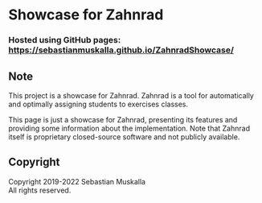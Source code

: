 Showcase for Zahnrad
====================

### Hosted using GitHub pages: <https://sebastianmuskalla.github.io/ZahnradShowcase/>

Note
----

This project is a showcase for Zahnrad.
Zahnrad is a tool for automatically and optimally assigning students to exercises classes.

This page is just a showcase for Zahnrad, presenting its features and providing some information about the implementation.
Note that Zahnrad itself is proprietary closed-source software and not publicly available.



Copyright
---------

Copyright 2019-2022 Sebastian Muskalla\
All rights reserved.
